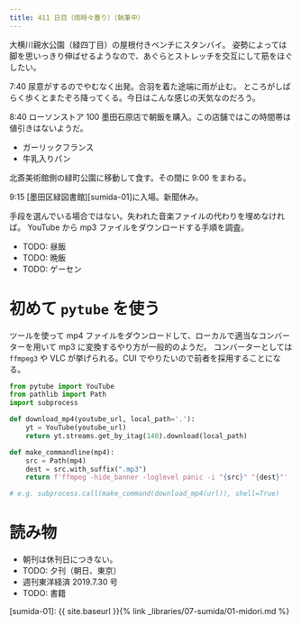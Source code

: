 ```yaml
---
title: 411 日目（雨時々曇り）（執筆中）
---
```


大横川親水公園（緑四丁目）の屋根付きベンチにスタンバイ。
姿勢によっては脚を思いっきり伸ばせるようなので、あぐらとストレッチを交互にして筋をほぐしたい。

7:40 尿意がするのでやむなく出発。合羽を着た途端に雨が止む。
ところがしばらく歩くとまたぞろ降ってくる。今日はこんな感じの天気なのだろう。

8:40 ローソンストア 100 墨田石原店で朝飯を購入。この店舗ではこの時間帯は値引きはないようだ。
* ガーリックフランス
* 牛乳入りパン

北斎美術館側の緑町公園に移動して食す。その間に 9:00 をまわる。

9:15 [墨田区緑図書館][sumida-01]に入場。新聞休み。

手段を選んでいる場合ではない。失われた音楽ファイルの代わりを埋めなければ。
YouTube から mp3 ファイルをダウンロードする手順を調査。


* TODO: 昼飯
* TODO: 晩飯
* TODO: ゲーセン

# 初めて `pytube` を使う

ツールを使って mp4 ファイルをダウンロードして、ローカルで適当なコンバーターを用いて mp3 に変換するやり方が一般的のようだ。
コンバーターとしては `ffmpeg3` や VLC が挙げられる。CUI でやりたいので前者を採用することになる。

```python
from pytube import YouTube
from pathlib import Path
import subprocess

def download_mp4(youtube_url, local_path='.'):
    yt = YouTube(youtube_url)
    return yt.streams.get_by_itag(140).download(local_path)

def make_commandline(mp4):
    src = Path(mp4)
    dest = src.with_suffix(".mp3")
    return f'ffmpeg -hide_banner -loglevel panic -i "{src}" "{dest}"'

# e.g. subprocess.call(make_command(download_mp4(url)), shell=True)
```

# 読み物

* 朝刊は休刊日につきない。
* TODO: 夕刊（朝日、東京）
* 週刊東洋経済 2019.7.30 号
* TODO: 書籍

[sumida-01]: {{ site.baseurl }}{% link _libraries/07-sumida/01-midori.md %}
